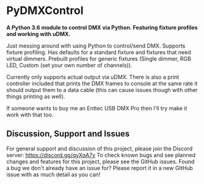 # PyDMXControl
**A Python 3.6 module to control DMX via Python. Featuring fixture profiles and working with uDMX.**

Just messing around with using Python to control/send DMX.
Supports fixture profiling. Has defaults for a standard fixture and fixtures that need virtual dimmers.
Prebuilt profiles for generic fixtures (Single dimmer, RGB LED, Custom (set your own number of channels)).

Currently only supports actual output via uDMX.
There is also a print controller included that prints the DMX frames to console at the same rate it should output them to a data cable (this can cause issues though with other things printing as well).

If someone wants to buy me an Enttec USB DMX Pro then I'll try make it work with that too.

## Discussion, Support and Issues
For general support and discussion of this project, please join the Discord server: https://discord.gg/qyXqA7y
To check known bugs and see planned changes and features for this project, please see the GitHub issues.
Found a bug we don't already have an issue for? Please report it in a new GItHub issue with as much detail as you can!
